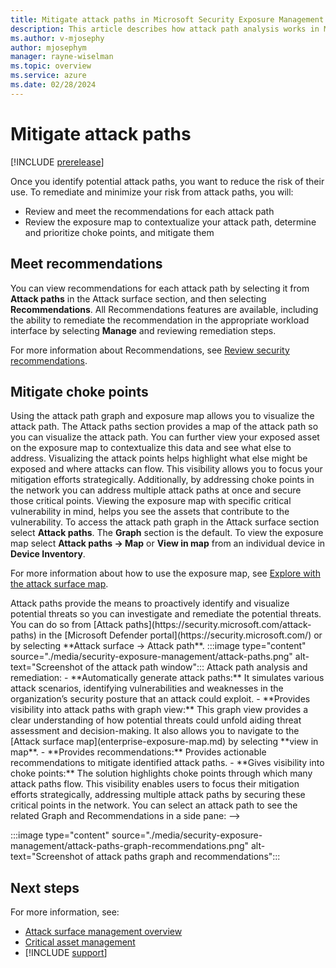 ```yaml
---
title: Mitigate attack paths in Microsoft Security Exposure Management
description: This article describes how attack path analysis works in Microsoft Security Exposure Management.
ms.author: v-mjosephy
author: mjosephym
manager: rayne-wiselman
ms.topic: overview
ms.service: azure
ms.date: 02/28/2024
---
```


# Mitigate attack paths

[!INCLUDE [prerelease](../includes/prerelease.md)]
<!--the text here is mostly what is in the overview-->
Once you identify potential attack paths, you want to reduce the risk of their use. To remediate and minimize your risk from attack paths, you will:

- Review and meet the recommendations for each attack path
- Review the exposure map to contextualize your attack path, determine and prioritize choke points, and mitigate them

## Meet recommendations

You can view recommendations for each attack path by selecting it from **Attack paths** in the Attack surface section, and then selecting **Recommendations**. All Recommendations features are available, including the ability to remediate the recommendation in the appropriate workload interface by selecting **Manage** and reviewing remediation steps.

For more information about Recommendations, see [Review security recommendations](security-recommendations.md).

## Mitigate choke points

Using the attack path graph and exposure map allows you to visualize the attack path. The Attack paths section provides a map of the attack path so you can visualize the attack path. You can further view your exposed asset on the exposure map to contextualize this data and see what else to address. Visualizing the attack points helps highlight what else might be exposed and where attacks can flow. This visibility allows you to focus your mitigation efforts strategically. Additionally, by addressing choke points in the network you can address multiple attack paths at once and secure those critical points. Viewing the exposure map with specific critical vulnerability in mind, helps you see the assets that contribute to the vulnerability.
To access the attack path graph in the Attack surface section select **Attack paths**. The **Graph** section is the default. To view the exposure map select **Attack paths -> Map** or **View in map** from an individual device in **Device Inventory**.  

For more information about how to use the exposure map, see [Explore with the attack surface map](enterprise-exposure-map.md).
<!-->
Attack paths provide the means to proactively identify and visualize potential threats so you can investigate and remediate the potential threats. You can do so from [Attack paths](https://security.microsoft.com/attack-paths) in the [Microsoft Defender portal](https://security.microsoft.com/) or by selecting **Attack surface -> Attack path**.

:::image type="content" source="./media/security-exposure-management/attack-paths.png" alt-text="Screenshot of the attack path window":::

Attack path analysis and remediation:

- **Automatically generate attack paths:** It simulates various attack scenarios, identifying vulnerabilities and weaknesses in the organization’s security posture that an attack could exploit.
- **Provides visibility into attack paths with graph view:** This graph view provides a clear understanding of how potential threats could unfold aiding threat assessment and decision-making. It also allows you to navigate to the [Attack surface map](enterprise-exposure-map.md) by selecting **view in map**.
- **Provides recommendations:** Provides actionable recommendations to mitigate identified attack paths.
- **Gives visibility into choke points:** The solution highlights choke points through which many attack paths flow. This visibility enables users to focus their mitigation efforts strategically, addressing multiple attack paths by securing these critical points in the network.

You can select an attack path to see the related Graph and Recommendations in a side pane:
-->
:::image type="content" source="./media/security-exposure-management/attack-paths-graph-recommendations.png" alt-text="Screenshot of attack paths graph and recommendations":::

<!-- 
<!-- can you only see these recommendations once there is an attack path?
To ensure that you can see your attack paths, select **define critical assets** to set criticality levels for predefined critical assets or to create custom critical assets.

> [Notes:]
> In certain circumstances, attack path creation may be limited. As the ability to generate attack paths relies on visibility from solutions like Microsoft Defender for Endpoint and Microsoft Defender for Identity. When visibility is limited, path creation may be limited.
-->
## Next steps

For more information, see:

- [Attack surface management overview](attack-surface-management-overview.md)
- [Critical asset management](critical-asset-management.md)
- [!INCLUDE [support](../includes/support.md)]


